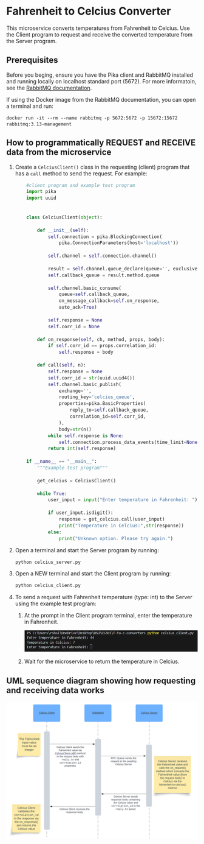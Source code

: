 # Fahrenheit to Celcius Converter

This microservice converts temperatures from Fahrenheit to Celcius. Use the Client program to request and receive the converted temperature from the Server program.

## Prerequisites

Before you beging, ensure you have the Pika client and RabbitMQ installed and running locally on localhost standard port (5672). For more informatoin, see the [RabbitMQ documentation](https://www.rabbitmq.com/tutorials/tutorial-one-python#prerequisites).

If using the Docker image from the RabbitMQ documentation, you can open a terminal and run:

```
docker run -it --rm --name rabbitmq -p 5672:5672 -p 15672:15672 rabbitmq:3.13-management
```

## How to programmatically REQUEST and RECEIVE data from the microservice

1. Create a `CelciusClient()` class in the requesting (client) program that has a `call` method to send the request. For example:

    ```py
        #client program and example test program
        import pika
        import uuid


        class CelciusClient(object):

            def __init__(self):
                self.connection = pika.BlockingConnection(
                    pika.ConnectionParameters(host='localhost'))

                self.channel = self.connection.channel()

                result = self.channel.queue_declare(queue='', exclusive=True)
                self.callback_queue = result.method.queue

                self.channel.basic_consume(
                    queue=self.callback_queue,
                    on_message_callback=self.on_response,
                    auto_ack=True)

                self.response = None
                self.corr_id = None

            def on_response(self, ch, method, props, body):
                if self.corr_id == props.correlation_id:
                    self.response = body

            def call(self, n):
                self.response = None
                self.corr_id = str(uuid.uuid4())
                self.channel.basic_publish(
                    exchange='',
                    routing_key='celcius_queue',
                    properties=pika.BasicProperties(
                        reply_to=self.callback_queue,
                        correlation_id=self.corr_id,
                    ),
                    body=str(n))
                while self.response is None:
                    self.connection.process_data_events(time_limit=None)
                return int(self.response)

        if __name__ == "__main__":
            """Example test program"""

            get_celcius = CelciusClient()

            while True:
                user_input = input("Enter temperature in Fahrenheit: ")

                if user_input.isdigit():
                    response = get_celcius.call(user_input)
                    print("Temperature in Celcius:",str(response))
                else:
                    print("Unknown option. Please try again.")

    ```

2. Open a terminal and start the Server program by running:

    ```sh
    python celcius_server.py
    ```

3. Open a NEW terminal and start the Client program by running:

    ```sh
    python celcius_client.py
    ```

4. To send a request with Fahrenheit temperature (type: int) to the Server using the example test program:

    1. At the prompt in the Client program terminal, enter the temperature in Fahrenheit.

        ![sample-client-cli](sample-client-cli-call.png)
        
    2. Wait for the microservice to return the temperature in Celcius.

## UML sequence diagram showing how requesting and receiving data works

![UML](sequence-diagram.svg)
